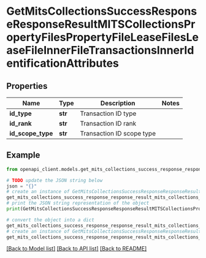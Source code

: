 # GetMitsCollectionsSuccessResponseResponseResultMITSCollectionsPropertyFilesPropertyFileLeaseFilesLeaseFileInnerFileTransactionsInnerIdentificationAttributes


## Properties

Name | Type | Description | Notes
------------ | ------------- | ------------- | -------------
**id_type** | **str** | Transaction ID type | 
**id_rank** | **str** | Transaction ID rank | 
**id_scope_type** | **str** | Transaction ID scope type | 

## Example

```python
from openapi_client.models.get_mits_collections_success_response_response_result_mits_collections_property_files_property_file_lease_files_lease_file_inner_file_transactions_inner_identification_attributes import GetMitsCollectionsSuccessResponseResponseResultMITSCollectionsPropertyFilesPropertyFileLeaseFilesLeaseFileInnerFileTransactionsInnerIdentificationAttributes

# TODO update the JSON string below
json = "{}"
# create an instance of GetMitsCollectionsSuccessResponseResponseResultMITSCollectionsPropertyFilesPropertyFileLeaseFilesLeaseFileInnerFileTransactionsInnerIdentificationAttributes from a JSON string
get_mits_collections_success_response_response_result_mits_collections_property_files_property_file_lease_files_lease_file_inner_file_transactions_inner_identification_attributes_instance = GetMitsCollectionsSuccessResponseResponseResultMITSCollectionsPropertyFilesPropertyFileLeaseFilesLeaseFileInnerFileTransactionsInnerIdentificationAttributes.from_json(json)
# print the JSON string representation of the object
print(GetMitsCollectionsSuccessResponseResponseResultMITSCollectionsPropertyFilesPropertyFileLeaseFilesLeaseFileInnerFileTransactionsInnerIdentificationAttributes.to_json())

# convert the object into a dict
get_mits_collections_success_response_response_result_mits_collections_property_files_property_file_lease_files_lease_file_inner_file_transactions_inner_identification_attributes_dict = get_mits_collections_success_response_response_result_mits_collections_property_files_property_file_lease_files_lease_file_inner_file_transactions_inner_identification_attributes_instance.to_dict()
# create an instance of GetMitsCollectionsSuccessResponseResponseResultMITSCollectionsPropertyFilesPropertyFileLeaseFilesLeaseFileInnerFileTransactionsInnerIdentificationAttributes from a dict
get_mits_collections_success_response_response_result_mits_collections_property_files_property_file_lease_files_lease_file_inner_file_transactions_inner_identification_attributes_from_dict = GetMitsCollectionsSuccessResponseResponseResultMITSCollectionsPropertyFilesPropertyFileLeaseFilesLeaseFileInnerFileTransactionsInnerIdentificationAttributes.from_dict(get_mits_collections_success_response_response_result_mits_collections_property_files_property_file_lease_files_lease_file_inner_file_transactions_inner_identification_attributes_dict)
```
[[Back to Model list]](../README.md#documentation-for-models) [[Back to API list]](../README.md#documentation-for-api-endpoints) [[Back to README]](../README.md)


